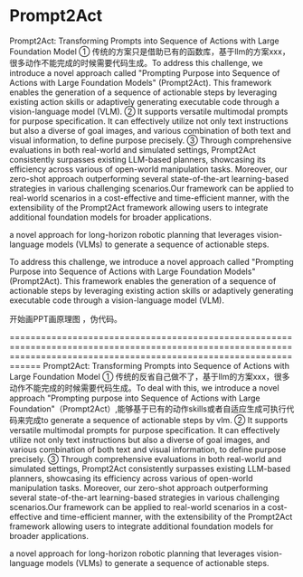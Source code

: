 # Prompt2Act
Prompt2Act: Transforming Prompts into Sequence of Actions with Large Foundation Model
① 传统的方案只是借助已有的函数库，基于llm的方案xxx，很多动作不能完成的时候需要代码生成。To address this challenge, we introduce a novel approach called "Prompting Purpose into Sequence of Actions with Large Foundation Models" (Prompt2Act). This framework enables the generation of a sequence of actionable steps by leveraging existing action skills or adaptively generating executable code through a vision-language model (VLM).
② It supports versatile multimodal prompts for purpose specification. It can effectively utilize not only text instructions but also a diverse of goal images, and various combination of both text and visual information, to define purpose precisely. 
③ Through comprehensive evaluations in both real-world and simulated settings, Prompt2Act consistently surpasses existing LLM-based planners, showcasing its efficiency across various of open-world manipulation tasks. Moreover, our zero-shot approach outperforming several state-of-the-art learning-based strategies in various challenging scenarios.Our framework can be applied to real-world scenarios in a cost-effective and time-efficient manner, with the extensibility of the Prompt2Act framework allowing users to integrate additional foundation models for broader applications.
 
 a novel approach for long-horizon robotic planning that leverages vision-language models (VLMs) to generate a sequence of actionable steps.

 To address this challenge, we introduce a novel approach called "Prompting Purpose into Sequence of Actions with Large Foundation Models" (Prompt2Act). This framework enables the generation of a sequence of actionable steps by leveraging existing action skills or adaptively generating executable code through a vision-language model (VLM).

 开始画PPT画原理图 ，伪代码。









 
========================================================================================================================================================================
 Prompt2Act: Transforming Prompts into Sequence of Actions with Large Foundation Model
① 传统的反省自己做不了，基于llm的方案xxx，很多动作不能完成的时候需要代码生成。To deal with this, we introduce a novel approach "Prompting purpose into Sequence of Actions with Large Foundation"（Prompt2Act）,能够基于已有的动作skills或者自适应生成可执行代码来完成to generate a sequence of actionable steps by vlm.
② It supports versatile multimodal prompts for purpose specification. It can effectively utilize not only text instructions but also a diverse of goal images, and various combination of both text and visual information, to define purpose precisely. 
③ Through comprehensive evaluations in both real-world and simulated settings, Prompt2Act consistently surpasses existing LLM-based planners, showcasing its efficiency across various of open-world manipulation tasks. Moreover, our zero-shot approach outperforming several state-of-the-art learning-based strategies in various challenging scenarios.Our framework can be applied to real-world scenarios in a cost-effective and time-efficient manner, with the extensibility of the Prompt2Act framework allowing users to integrate additional foundation models for broader applications.
 
 a novel approach for long-horizon robotic planning that leverages vision-language models (VLMs) to generate a sequence of actionable steps.
